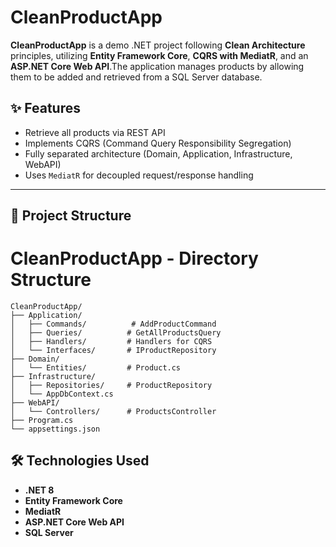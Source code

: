 # CleanProductApp

**CleanProductApp** is a demo .NET project following **Clean Architecture** principles, utilizing **Entity Framework Core**, **CQRS with MediatR**, and an **ASP.NET Core Web API**.The application manages products by allowing them to be added and retrieved from a SQL Server database.

## ✨ Features

- Retrieve all products via REST API
- Implements CQRS (Command Query Responsibility Segregation)
- Fully separated architecture (Domain, Application, Infrastructure, WebAPI)
- Uses `MediatR` for decoupled request/response handling

---


## 📁 Project Structure

# CleanProductApp - Directory Structure

```
CleanProductApp/
├── Application/
│   ├── Commands/          # AddProductCommand
│   ├── Queries/          # GetAllProductsQuery
│   ├── Handlers/         # Handlers for CQRS
│   └── Interfaces/       # IProductRepository
├── Domain/
│   └── Entities/         # Product.cs
├── Infrastructure/
│   ├── Repositories/     # ProductRepository
│   └── AppDbContext.cs
├── WebAPI/
│   └── Controllers/      # ProductsController
├── Program.cs
└── appsettings.json
```
## 🛠️ Technologies Used

- **.NET 8**
- **Entity Framework Core**
- **MediatR**
- **ASP.NET Core Web API**
- **SQL Server**